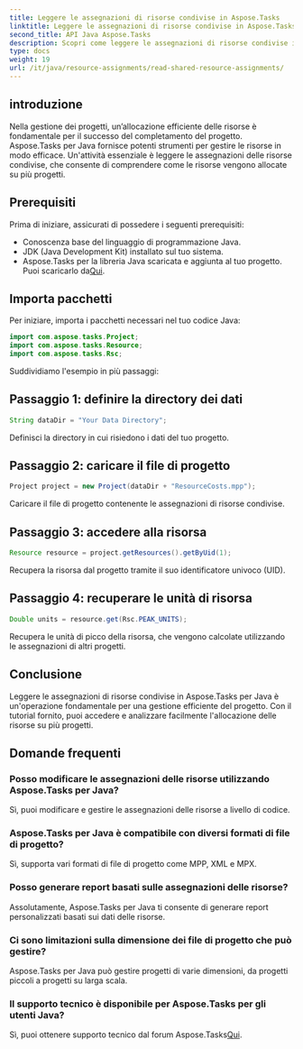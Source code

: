 ```yaml
---
title: Leggere le assegnazioni di risorse condivise in Aspose.Tasks
linktitle: Leggere le assegnazioni di risorse condivise in Aspose.Tasks
second_title: API Java Aspose.Tasks
description: Scopri come leggere le assegnazioni di risorse condivise in Aspose.Tasks per Java. Migliora l'efficienza della gestione dei progetti con tutorial passo passo.
type: docs
weight: 19
url: /it/java/resource-assignments/read-shared-resource-assignments/
---
```

## introduzione
Nella gestione dei progetti, un’allocazione efficiente delle risorse è fondamentale per il successo del completamento del progetto. Aspose.Tasks per Java fornisce potenti strumenti per gestire le risorse in modo efficace. Un'attività essenziale è leggere le assegnazioni delle risorse condivise, che consente di comprendere come le risorse vengono allocate su più progetti.
## Prerequisiti
Prima di iniziare, assicurati di possedere i seguenti prerequisiti:
- Conoscenza base del linguaggio di programmazione Java.
- JDK (Java Development Kit) installato sul tuo sistema.
-  Aspose.Tasks per la libreria Java scaricata e aggiunta al tuo progetto. Puoi scaricarlo da[Qui](https://releases.aspose.com/tasks/java/).

## Importa pacchetti
Per iniziare, importa i pacchetti necessari nel tuo codice Java:
```java
import com.aspose.tasks.Project;
import com.aspose.tasks.Resource;
import com.aspose.tasks.Rsc;
```

Suddividiamo l'esempio in più passaggi:
## Passaggio 1: definire la directory dei dati
```java
String dataDir = "Your Data Directory";
```
Definisci la directory in cui risiedono i dati del tuo progetto.
## Passaggio 2: caricare il file di progetto
```java
Project project = new Project(dataDir + "ResourceCosts.mpp");
```
Caricare il file di progetto contenente le assegnazioni di risorse condivise.
## Passaggio 3: accedere alla risorsa
```java
Resource resource = project.getResources().getByUid(1);
```
Recupera la risorsa dal progetto tramite il suo identificatore univoco (UID).
## Passaggio 4: recuperare le unità di risorsa
```java
Double units = resource.get(Rsc.PEAK_UNITS);
```
Recupera le unità di picco della risorsa, che vengono calcolate utilizzando le assegnazioni di altri progetti.

## Conclusione
Leggere le assegnazioni di risorse condivise in Aspose.Tasks per Java è un'operazione fondamentale per una gestione efficiente del progetto. Con il tutorial fornito, puoi accedere e analizzare facilmente l'allocazione delle risorse su più progetti.
## Domande frequenti
### Posso modificare le assegnazioni delle risorse utilizzando Aspose.Tasks per Java?
Sì, puoi modificare e gestire le assegnazioni delle risorse a livello di codice.
### Aspose.Tasks per Java è compatibile con diversi formati di file di progetto?
Sì, supporta vari formati di file di progetto come MPP, XML e MPX.
### Posso generare report basati sulle assegnazioni delle risorse?
Assolutamente, Aspose.Tasks per Java ti consente di generare report personalizzati basati sui dati delle risorse.
### Ci sono limitazioni sulla dimensione dei file di progetto che può gestire?
Aspose.Tasks per Java può gestire progetti di varie dimensioni, da progetti piccoli a progetti su larga scala.
### Il supporto tecnico è disponibile per Aspose.Tasks per gli utenti Java?
 Sì, puoi ottenere supporto tecnico dal forum Aspose.Tasks[Qui](https://forum.aspose.com/c/tasks/15).